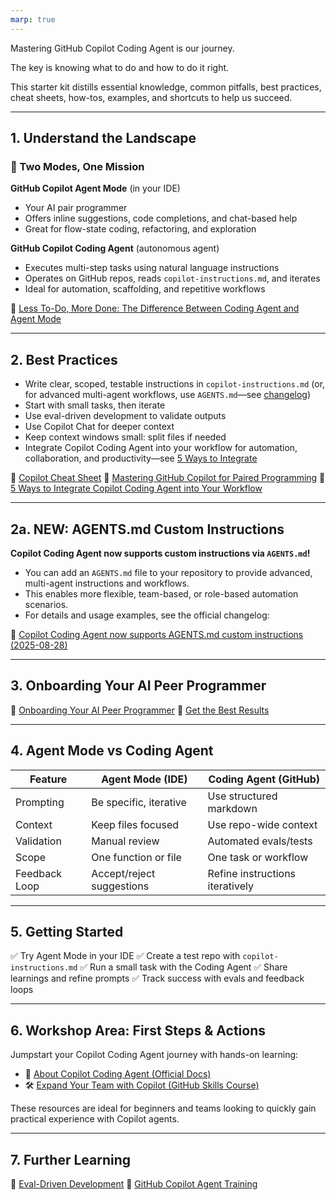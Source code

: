 ```yaml
---
marp: true
---
```



Mastering GitHub Copilot Coding Agent is our journey.

The key is knowing what to do and how to do it right.

This starter kit distills essential knowledge, common pitfalls, best practices, cheat sheets, how-tos, examples, and shortcuts to help us succeed.

---

## 1. Understand the Landscape
### 🔹 Two Modes, One Mission

**GitHub Copilot Agent Mode** (in your IDE)
- Your AI pair programmer
- Offers inline suggestions, code completions, and chat-based help
- Great for flow-state coding, refactoring, and exploration

**GitHub Copilot Coding Agent** (autonomous agent)
- Executes multi-step tasks using natural language instructions
- Operates on GitHub repos, reads `copilot-instructions.md`, and iterates
- Ideal for automation, scaffolding, and repetitive workflows

📖 [Less To-Do, More Done: The Difference Between Coding Agent and Agent Mode](https://github.blog/developer-skills/github/less-todo-more-done-the-difference-between-coding-agent-and-agent-mode-in-github-copilot)

---



## 2. Best Practices

- Write clear, scoped, testable instructions in `copilot-instructions.md` (or, for advanced multi-agent workflows, use `AGENTS.md`—see [changelog](https://github.blog/changelog/2025-08-28-copilot-coding-agent-now-supports-agents-md-custom-instructions/))
- Start with small tasks, then iterate
- Use eval-driven development to validate outputs
- Use Copilot Chat for deeper context
- Keep context windows small: split files if needed
- Integrate Copilot Coding Agent into your workflow for automation, collaboration, and productivity—see [5 Ways to Integrate](https://github.blog/ai-and-ml/github-copilot/5-ways-to-integrate-github-copilot-coding-agent-into-your-workflow/)

📘 [Copilot Cheat Sheet](https://docs.github.com/en/copilot/reference/cheat-sheet)
📘 [Mastering GitHub Copilot for Paired Programming](https://github.com/microsoft/Mastering-GitHub-Copilot-for-Paired-Programming)
📘 [5 Ways to Integrate Copilot Coding Agent into Your Workflow](https://github.blog/ai-and-ml/github-copilot/5-ways-to-integrate-github-copilot-coding-agent-into-your-workflow/)

---

## 2a. NEW: AGENTS.md Custom Instructions

**Copilot Coding Agent now supports custom instructions via `AGENTS.md`!**

- You can add an `AGENTS.md` file to your repository to provide advanced, multi-agent instructions and workflows.
- This enables more flexible, team-based, or role-based automation scenarios.
- For details and usage examples, see the official changelog:

📢 [Copilot Coding Agent now supports AGENTS.md custom instructions (2025-08-28)](https://github.blog/changelog/2025-08-28-copilot-coding-agent-now-supports-agents-md-custom-instructions/)

---

## 3. Onboarding Your AI Peer Programmer

📘 [Onboarding Your AI Peer Programmer](https://github.blog/ai-and-ml/github-copilot/onboarding-your-ai-peer-programmer-setting-up-github-to-integrate-github-copilot)
📘 [Get the Best Results](https://docs.github.com/en/enterprise-cloud@latest/copilot/tutorials/coding-agent/get-the-best-results)

---

## 4. Agent Mode vs Coding Agent

| Feature        | Agent Mode (IDE)         | Coding Agent (GitHub)         |
|---------------|--------------------------|-------------------------------|
| Prompting     | Be specific, iterative   | Use structured markdown       |
| Context       | Keep files focused       | Use repo-wide context         |
| Validation    | Manual review            | Automated evals/tests         |
| Scope         | One function or file     | One task or workflow          |
| Feedback Loop | Accept/reject suggestions| Refine instructions iteratively|

---


## 5. Getting Started

✅ Try Agent Mode in your IDE
✅ Create a test repo with `copilot-instructions.md`
✅ Run a small task with the Coding Agent
✅ Share learnings and refine prompts
✅ Track success with evals and feedback loops

---

## 6. Workshop Area: First Steps & Actions

Jumpstart your Copilot Coding Agent journey with hands-on learning:

- 📘 [About Copilot Coding Agent (Official Docs)](https://docs.github.com/en/copilot/concepts/agents/coding-agent/about-coding-agent)
- 🛠️ [Expand Your Team with Copilot (GitHub Skills Course)](https://github.com/skills/expand-your-team-with-copilot/)

These resources are ideal for beginners and teams looking to quickly gain practical experience with Copilot agents.

---

## 7. Further Learning

📘 [Eval-Driven Development](https://vercel.com/blog/eval-driven-development-build-better-ai-products)
📘 [GitHub Copilot Agent Training](https://learn.microsoft.com/en-us/training/modules/github-copilot-agent)
